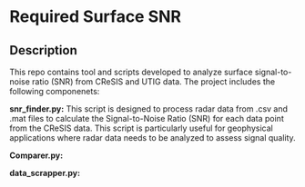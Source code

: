 # Required Surface SNR

## Description 

This repo contains tool and scripts developed to analyze surface signal-to-noise ratio (SNR) from CReSIS and UTIG data. The project includes the following componenets: 

**snr_finder.py:** This script is designed to process radar data from .csv and .mat files to calculate the Signal-to-Noise Ratio (SNR) for each data point from the CReSIS data. This script is particularly useful for geophysical applications where radar data needs to be analyzed to assess signal quality.

**Comparer.py:**


**data_scrapper.py:**

